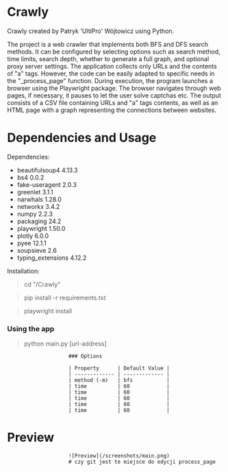 # Crawly
Crawly created by Patryk 'UltiPro' Wójtowicz using Python.

The project is a web crawler that implements both BFS and DFS search methods. It can be configured by selecting options such as search method, time limits, search depth, whether to generate a full graph, and optional proxy server settings. The application collects only URLs and the contents of "a" tags. However, the code can be easily adapted to specific needs in the "_process_page" function. During execution, the program launches a browser using the Playwright package. The browser navigates through web pages, if necessary, it pauses to let the user solve captchas etc. The output consists of a CSV file containing URLs and "a" tags contents, as well as an HTML page with a graph representing the connections between websites.

# Dependencies and Usage

Dependencies:

<ul>
    <li>beautifulsoup4 4.13.3</li>
    <li>bs4 0.0.2</li>
    <li>fake-useragent 2.0.3</li>
    <li>greenlet 3.1.1</li>
    <li>narwhals 1.28.0</li>
    <li>networkx 3.4.2</li>
    <li>numpy 2.2.3</li>
    <li>packaging 24.2</li>
    <li>playwright 1.50.0</li>
    <li>plotly 6.0.0</li>
    <li>pyee 12.1.1</li>
    <li>soupsieve 2.6</li>
    <li>typing_extensions 4.12.2</li>
</ul>

Installation:

> cd "/Crawly"

> pip install -r requirements.txt

> playwright install

### Using the app

> python main.py [url-address]

                        ### Options

                        | Property      | Default Value |
                        | ------------- | ------------- |
                        | method (-m)   | bfs           |
                        | time          | 60            |
                        | time          | 60            |
                        | time          | 60            |
                        | time          | 60            |
                        | time          | 60            |

# Preview

                        ![Preview](/screenshots/main.png)
                        # czy git jest te miejsce do edycji process_page
